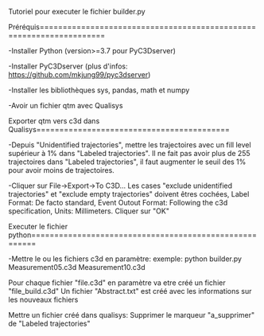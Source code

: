 Tutoriel pour executer le fichier builder.py

Préréquis====================================================================

-Installer Python (version>=3.7 pour PyC3Dserver)

-Installer PyC3Dserver <pip install pyc3dserver> (plus d'infos: https://github.com/mkjung99/pyc3dserver)

-Installer les bibliothèques sys, pandas, math et numpy

-Avoir un fichier qtm avec Qualisys


Exporter qtm vers c3d dans Qualisys==========================================

-Depuis "Unidentified trajectories", mettre les trajectoires avec un fill level supérieur à 1% dans "Labeled trajectories". Il ne fait pas avoir plus de 255 trajectoires dans "Labeled trajectories", il faut augmenter le seuil des 1% pour avoir moins de trajectoires.

-Cliquer sur File->Export->To C3D... Les cases "exclude unidentified trajectories" et "exclude empty trajectories" doivent êtres cochées, Label Format: De facto standard, Event Outout Format: Following the c3d specification, Units: Millimeters. Cliquer sur "OK"

Executer le fichier python=======================================================

-Mettre le ou les fichiers c3d en paramètre: exemple: python builder.py Measurement05.c3d Measurement10.c3d

Pour chaque fichier "file.c3d" en paramètre va etre créé un fichier "file_build.c3d"
Un fichier "Abstract.txt" est créé avec les informations sur les nouveaux fichiers

Mettre un fichier créé dans qualisys:
	Supprimer le marqueur "a_supprimer" de "Labeled trajectories"
